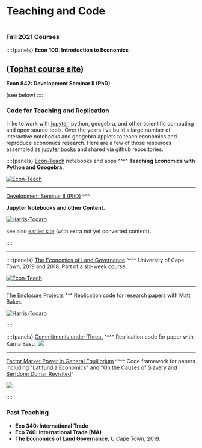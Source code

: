 # Teaching and Code

```{contents}
```
 
 ### Fall 2021 Courses
 
::::{panels}
**Econ 100: Introduction to Economics**

([Tophat course site](https://app.tophat.com/e/975233))
---
**Econ 842: Development Seminar II (PhD)**

(see below)
::::



### Code for Teaching and Replication

I like to work with [jupyter](https://jupyter.org), python, geogebra, and other scientific computing and open source tools. Over the years I've build a large number of interactive notebooks and geogebra applets to teach economics and reproduce economics research.  Here are a few of those resources assembled as [jupyter books](https://jupyterbook.org) and shared via github repositories.

::::{panels}
[Econ-Teach](https://jhconning.github.io/Econ-Teach/) notebooks and apps 
^^^^
**Teaching Economics with Python and Geogebra.**

[![Econ-Teach](econ_teach.png)](https://jhconning.github.io/Econ-Teach:) 

---
[Development Seminar II (PhD)](https://jhconning.github.io/DevII) 
^^^

**Jupyter Notebooks and other Content.**

[![Harris-Todaro](HarrisTodaro_25_1.png)](https://jhconning.github.io/DevII) 

see also [earlier site](https://dev-ii-seminar.readthedocs.io/en/latest/) (with extra not yet converted content). 

::::

---

::::{panels}
[The Economics of Land Governance](https://github.com/jhconning/land_uct_2019) 
^^^^
University of Cape Town, 2019 and 2018. Part of a six-week course.

[![Econ-Teach](uctland.png)](https://github.com/jhconning/land_uct_2019) 

---
[The Enclosure Projects](https://jhconning.github.io/enclosure_book/)
^^^
Replication code for research papers with Matt Baker.

[![Harris-Todaro](nash_eq.png)](https://jhconning.github.io/enclosure_book/) 

::::

::::{panels}
[Commitments under Threat](https://jhconning.github.io/commitments/)
^^^^
Replication code for paper with Karna Basu.
[![](RPconstraint.gif)](https://jhconning.github.io/commitments/)

---
[Factor Market Power in General Equilibrium](https://github.com/jhconning/geqfarm)
^^^^
Code framework for papers including "[Latifundia Economics](https://drive.google.com/file/d/1-9--pUqo_ppfc8E-SQn9ElJRUYIw-X2p/view?usp=sharing)" and "[On the Causes of Slavery and Serfdom: Domar Revisited](https://drive.google.com/file/d/1EZZJdDASDdlpFHRbnSXL9aohyl5V0Q7z/view?usp=sharing)"

[![](latifundia.png)](https://github.com/jhconning/geqfarm)

::::


### Past Teaching

- **Eco 340: International Trade**
- **Eco 740: International Trade (MA)**
- **[The Economics of Land Governance](https://github.com/jhconning/land_uct_2019)**, U Cape Town, 2019.



